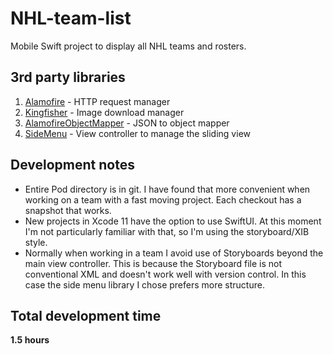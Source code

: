 # NHL-team-list
Mobile Swift project to display all NHL teams and rosters.

## 3rd party libraries

1. [Alamofire](https://github.com/Alamofire/Alamofire) - HTTP request manager
2. [Kingfisher](https://github.com/onevcat/Kingfisher) - Image download manager
3. [AlamofireObjectMapper](https://github.com/tristanhimmelman/AlamofireObjectMapper) - JSON to object mapper
4. [SideMenu](https://github.com/jonkykong/SideMenu) - View controller to manage the sliding view

## Development notes

* Entire Pod directory is in git. I have found that more convenient when working on a team with a fast moving project. Each checkout has a snapshot that works.
* New projects in Xcode 11 have the option to use SwiftUI. At this moment I'm not particularly familiar with that, so I'm using the storyboard/XIB style.
* Normally when working in a team I avoid use of Storyboards beyond the main view controller. This is because the Storyboard file is not conventional XML and doesn't work well with version control. In this case the side menu library I chose prefers more structure.

## Total development time
**1.5 hours**

